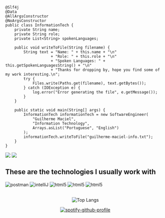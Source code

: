 ```
@Slf4j
@Data
@AllArgsConstructor
@NoArgsConstructor
public class InformationTech {
    private String name;
    private String role;
    private List<String> spokenLanguages;

    public void writeToFile(String filename) {
        String text = "Name: " + this.name + "\n"
                    + "Role: " + this.role + "\n"
                    + "Spoken Languages: " + this.getSpokenLanguagesString() + "\n"
                    + "Thanks for dropping by, hope you find some of my work interesting.\n";
        try {
            Files.write(Paths.get(filename), text.getBytes());
        } catch (IOException e) {
            log.error("Error generating the file", e.getMessage());
        }
    }

    public static void main(String[] args) {
        InformationTech informationTech = new SoftwareEngineer(
            "Guilherme Maciel",
            "Information Technology",
            Arrays.asList("Portuguese", "English")
        );
        informationTech.writeToFile("guilherme-maciel-info.txt");
    }
}
```

 <div> 
  <a href = "mailto:guilhermesouzamaciel1@gmail.com"><img src="https://img.shields.io/badge/-Gmail-%23333?style=for-the-badge&logo=gmail&logoColor=white" target="_blank"></a>
  <a href="https://www.linkedin.com/in/guilherme-souza-8b527a258/" target="_blank"><img src="https://img.shields.io/badge/-LinkedIn-%230077B5?style=for-the-badge&logo=linkedin&logoColor=white" target="_blank"></a> 
</div>

## These are the technologies I usually work with
<div>
 <img align="center" alt="postman" src="https://img.shields.io/badge/Postman-FF6C37?style=for-the-badge&logo=postman&logoColor=white" />
 <img align="center" alt="intelliJ" src="https://img.shields.io/badge/IntelliJIDEA-000000.svg?style=for-the-badge&logo=intellij-idea&logoColor=white"/>
 <img align="center" alt="html5" src="https://img.shields.io/badge/PostgreSQL-316192?style=for-the-badge&logo=postgresql&logoColor=white"/>
 <img align="center" alt="html5" src="https://img.shields.io/badge/Spring-6DB33F?style=for-the-badge&logo=spring&logoColor=white"/>
 <img align="center" alt="html5" src="https://img.shields.io/badge/Java-ED8B00?style=for-the-badge&logo=openjdk&logoColor=white" />
</div>

<br>

<div align="center">
  
![Top Langs](https://github-readme-stats.vercel.app/api/top-langs/?username=Dyastrophism&layout=compact&bg_color=1e1e2e&text_color=cdd6f4&icon_color=cba6f7&title_color=94e2d5)
</div>

<div align="center">

[![spotify-github-profile](https://spotify-github-profile.vercel.app/api/view?uid=lzh692e0t4aryx95bxpbvzhom&cover_image=true&theme=default&show_offline=false&background_color=121212&interchange=false)](https://github.com/kittinan/spotify-github-profile)
</div>


